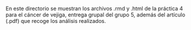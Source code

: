 En este directorio se muestran los archivos .rmd y .html de la práctica 4 para el cáncer de vejiga, entrega grupal del grupo 5, además del artículo (.pdf) que recoge los análisis realizados.
